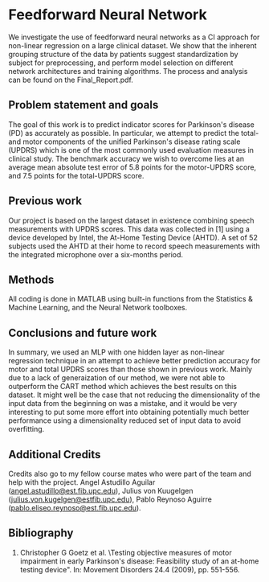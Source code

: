 # Feedforward Neural Network

We investigate the use of feedforward neural networks as a CI approach for non-linear regression on a large clinical dataset. 
We show that the inherent grouping structure of the data by patients suggest standardization by subject for preprocessing, 
and perform model selection on different network architectures and training algorithms. The process and analysis can be found on the Final_Report.pdf.

## Problem statement and goals
The goal of this work is to predict indicator scores for Parkinson's disease (PD) as accurately as possible. In particular, we attempt to predict the total- and motor components of the unified Parkinson's disease rating scale (UPDRS) which is one of the most commonly used evaluation measures in clinical study. The benchmark accuracy we wish to overcome lies at an average mean absolute test error of 5.8 points for the motor-UPDRS score, and 7.5 points for the total-UPDRS score.

## Previous work
Our project is based on the largest dataset in existence combining speech measurements with UPDRS scores. This data was collected in [1] using a device developed by Intel, the At-Home Testing Device (AHTD). A set of 52 subjects used the AHTD at their home to record speech measurements with the integrated microphone over a six-months period.

## Methods
All coding is done in MATLAB using built-in functions from the Statistics & Machine Learning, and the Neural Network toolboxes.

## Conclusions and future work
In summary, we used an MLP with one hidden layer as non-linear regression technique in an attempt to achieve better prediction accuracy for motor and total UPDRS scores than those shown in previous work. Mainly due to a lack of generaization of our method, we were not able to outperform the CART method which achieves the best results on this dataset. It might well be the case that not reducing the dimensionality of the input data from the beginning on was a mistake, and it would be very interesting to put some more effort into obtaining potentially much better performance using a dimensionality reduced set of input data to avoid overfitting.

## Additional Credits
Credits also go to my fellow course mates who were part of the team and help with the project. Angel Astudillo Aguilar (angel.astudillo@est.fib.upc.edu), Julius von Kuugelgen (julius.von.kugelgen@estfib.upc.edu), Pablo Reynoso Aguirre (pablo.eliseo.reynoso@est.fib.upc.edu).

## Bibliography
1. Christopher G Goetz et al. \Testing objective measures of motor impairment in early Parkinson's disease: Feasibility study of an at-home testing device". In: Movement Disorders 24.4 (2009), pp. 551-556.
